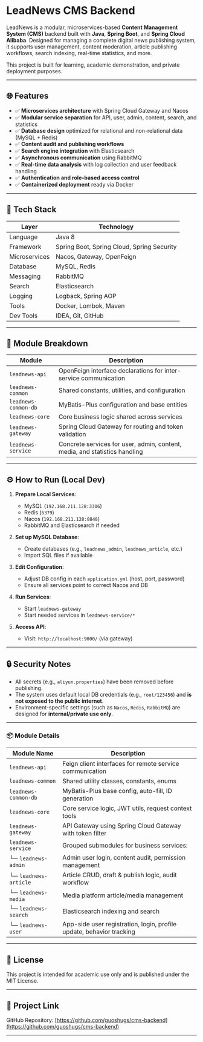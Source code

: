 # LeadNews CMS Backend

LeadNews is a modular, microservices-based **Content Management System (CMS)** backend built with **Java**, **Spring Boot**, and **Spring Cloud Alibaba**. Designed for managing a complete digital news publishing system, it supports user management, content moderation, article publishing workflows, search indexing, real-time statistics, and more.

This project is built for learning, academic demonstration, and private deployment purposes.

---

## 🌐 Features

- ✅ **Microservices architecture** with Spring Cloud Gateway and Nacos
- ✅ **Modular service separation** for API, user, admin, content, search, and statistics
- ✅ **Database design** optimized for relational and non-relational data (MySQL + Redis)
- ✅ **Content audit and publishing workflows**
- ✅ **Search engine integration** with Elasticsearch
- ✅ **Asynchronous communication** using RabbitMQ
- ✅ **Real-time data analysis** with log collection and user feedback handling
- ✅ **Authentication and role-based access control**
- ✅ **Containerized deployment** ready via Docker

---

## 🧰 Tech Stack

| Layer        | Technology                                    |
|--------------|-----------------------------------------------|
| Language     | Java 8                                       |
| Framework    | Spring Boot, Spring Cloud, Spring Security    |
| Microservices| Nacos, Gateway, OpenFeign                     |
| Database     | MySQL, Redis                                  |
| Messaging    | RabbitMQ                                      |
| Search       | Elasticsearch                                 |
| Logging      | Logback, Spring AOP                           |
| Tools        | Docker, Lombok, Maven                         |
| Dev Tools    | IDEA, Git, GitHub                             |

---

## 🧱 Module Breakdown

| Module                     | Description                                                                 |
|----------------------------|-----------------------------------------------------------------------------|
| `leadnews-api`             | OpenFeign interface declarations for inter-service communication            |
| `leadnews-common`          | Shared constants, utilities, and configuration                             |
| `leadnews-common-db`       | MyBatis-Plus configuration and base entities                               |
| `leadnews-core`            | Core business logic shared across services                                 |
| `leadnews-gateway`         | Spring Cloud Gateway for routing and token validation                      |
| `leadnews-service`         | Concrete services for user, admin, content, media, and statistics handling |

---

## ⚙️ How to Run (Local Dev)

1. **Prepare Local Services**:
   - MySQL (`192.168.211.128:3306`)
   - Redis (`6379`)
   - Nacos (`192.168.211.128:8848`)
   - RabbitMQ and Elasticsearch if needed

2. **Set up MySQL Database**:
   - Create databases (e.g., `leadnews_admin`, `leadnews_article`, etc.)
   - Import SQL files if available

3. **Edit Configuration**:
   - Adjust DB config in each `application.yml` (host, port, password)
   - Ensure all services point to correct Nacos and DB

4. **Run Services**:
   - Start `leadnews-gateway`
   - Start needed services in `leadnews-service/*`

5. **Access API**:
   - Visit: `http://localhost:9000/` (via gateway)

---

## 🔒 Security Notes

- All secrets (e.g., `aliyun.properties`) have been removed before publishing.
- The system uses default local DB credentials (e.g., `root/123456`) and **is not exposed to the public internet**.
- Environment-specific settings (such as `Nacos`, `Redis`, `RabbitMQ`) are designed for **internal/private use only**.

---

### 📦 Module Details

| Module Name             | Description                                                                 |
|-------------------------|-----------------------------------------------------------------------------|
| `leadnews-api`          | Feign client interfaces for remote service communication                   |
| `leadnews-common`       | Shared utility classes, constants, enums                                    |
| `leadnews-common-db`    | MyBatis-Plus base config, auto-fill, ID generation                          |
| `leadnews-core`         | Core service logic, JWT utils, request context tools                        |
| `leadnews-gateway`      | API Gateway using Spring Cloud Gateway with token filter                    |
| `leadnews-service`      | Grouped submodules for business services:                                   |
| └─ `leadnews-admin`     | Admin user login, content audit, permission management                      |
| └─ `leadnews-article`   | Article CRUD, draft & publish logic, audit workflow                         |
| └─ `leadnews-media`     | Media platform article/media management                                     |
| └─ `leadnews-search`    | Elasticsearch indexing and search                                            |
| └─ `leadnews-user`      | App-side user registration, login, profile update, behavior tracking         |


---

## 📄 License

This project is intended for academic use only and is published under the MIT License.

---

## 🔗 Project Link

GitHub Repository: [https://github.com/guoshugs/cms-backend](https://github.com/guoshugs/cms-backend)

---

